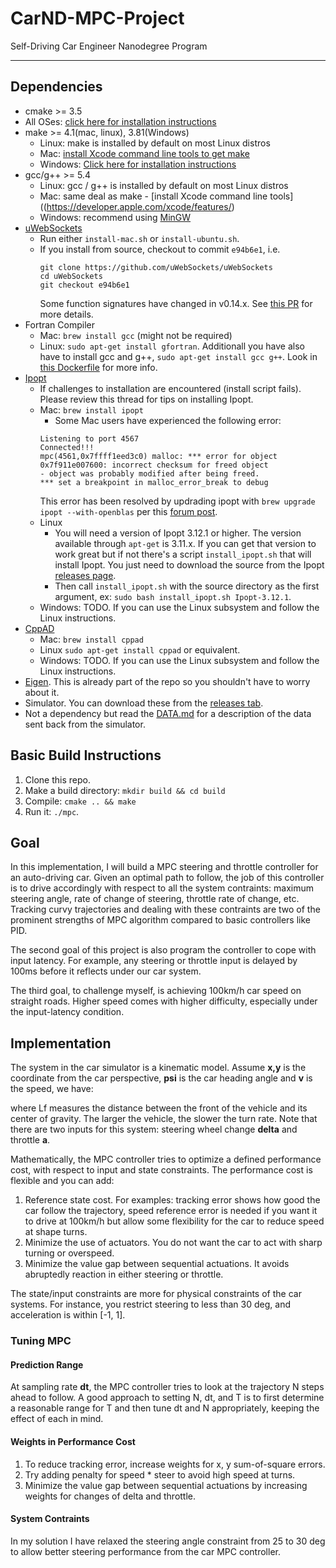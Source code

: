 # CarND-MPC-Project
Self-Driving Car Engineer Nanodegree Program

---

## Dependencies

* cmake >= 3.5
 * All OSes: [click here for installation instructions](https://cmake.org/install/)
* make >= 4.1(mac, linux), 3.81(Windows)
  * Linux: make is installed by default on most Linux distros
  * Mac: [install Xcode command line tools to get make](https://developer.apple.com/xcode/features/)
  * Windows: [Click here for installation instructions](http://gnuwin32.sourceforge.net/packages/make.htm)
* gcc/g++ >= 5.4
  * Linux: gcc / g++ is installed by default on most Linux distros
  * Mac: same deal as make - [install Xcode command line tools]((https://developer.apple.com/xcode/features/)
  * Windows: recommend using [MinGW](http://www.mingw.org/)
* [uWebSockets](https://github.com/uWebSockets/uWebSockets)
  * Run either `install-mac.sh` or `install-ubuntu.sh`.
  * If you install from source, checkout to commit `e94b6e1`, i.e.
    ```
    git clone https://github.com/uWebSockets/uWebSockets 
    cd uWebSockets
    git checkout e94b6e1
    ```
    Some function signatures have changed in v0.14.x. See [this PR](https://github.com/udacity/CarND-MPC-Project/pull/3) for more details.
* Fortran Compiler
  * Mac: `brew install gcc` (might not be required)
  * Linux: `sudo apt-get install gfortran`. Additionall you have also have to install gcc and g++, `sudo apt-get install gcc g++`. Look in [this Dockerfile](https://github.com/udacity/CarND-MPC-Quizzes/blob/master/Dockerfile) for more info.
* [Ipopt](https://projects.coin-or.org/Ipopt)
  * If challenges to installation are encountered (install script fails).  Please review this thread for tips on installing Ipopt.
  * Mac: `brew install ipopt`
       +  Some Mac users have experienced the following error:
       ```
       Listening to port 4567
       Connected!!!
       mpc(4561,0x7ffff1eed3c0) malloc: *** error for object 0x7f911e007600: incorrect checksum for freed object
       - object was probably modified after being freed.
       *** set a breakpoint in malloc_error_break to debug
       ```
       This error has been resolved by updrading ipopt with
       ```brew upgrade ipopt --with-openblas```
       per this [forum post](https://discussions.udacity.com/t/incorrect-checksum-for-freed-object/313433/19).
  * Linux
    * You will need a version of Ipopt 3.12.1 or higher. The version available through `apt-get` is 3.11.x. If you can get that version to work great but if not there's a script `install_ipopt.sh` that will install Ipopt. You just need to download the source from the Ipopt [releases page](https://www.coin-or.org/download/source/Ipopt/).
    * Then call `install_ipopt.sh` with the source directory as the first argument, ex: `sudo bash install_ipopt.sh Ipopt-3.12.1`. 
  * Windows: TODO. If you can use the Linux subsystem and follow the Linux instructions.
* [CppAD](https://www.coin-or.org/CppAD/)
  * Mac: `brew install cppad`
  * Linux `sudo apt-get install cppad` or equivalent.
  * Windows: TODO. If you can use the Linux subsystem and follow the Linux instructions.
* [Eigen](http://eigen.tuxfamily.org/index.php?title=Main_Page). This is already part of the repo so you shouldn't have to worry about it.
* Simulator. You can download these from the [releases tab](https://github.com/udacity/self-driving-car-sim/releases).
* Not a dependency but read the [DATA.md](./DATA.md) for a description of the data sent back from the simulator.


## Basic Build Instructions

1. Clone this repo.
2. Make a build directory: `mkdir build && cd build`
3. Compile: `cmake .. && make`
4. Run it: `./mpc`.

## Goal

In this implementation, I will build a MPC steering and throttle controller for an auto-driving car. Given an optimal path to follow, the job of this controller is to drive accordingly with respect to all the system contraints: maximum steering angle, rate of change of steering, throttle rate of change, etc. Tracking curvy trajectories and dealing with these contraints are two of the prominent strengths of MPC algorithm compared to basic controllers like PID.

The second goal of this project is also program the controller to cope with input latency. For example, any steering or throttle input is delayed by 100ms before it reflects under our car system.

The third goal, to challenge myself, is achieving 100km/h car speed on straight roads. Higher speed comes with higher difficulty, especially under the input-latency condition.

## Implementation

The system in the car simulator is a kinematic model. Assume **x,y** is the coordinate from the car perspective, **psi** is the car heading angle and **v** is the speed, we have:

where Lf measures the distance between the front of the vehicle and its center of gravity. The larger the vehicle, the slower the turn rate. Note that there are two inputs for this system: steering wheel change **delta** and throttle **a**.

Mathematically, the MPC controller tries to optimize a defined performance cost, with respect to input and state constraints. The performance cost is flexible and you can add:

1. Reference state cost. For examples: tracking error shows how good the car follow the trajectory, speed reference error is needed if you want it to drive at 100km/h but allow some flexibility for the car to reduce speed at shape turns.
2. Minimize the use of actuators. You do not want the car to act with sharp turning or overspeed. 
3. Minimize the value gap between sequential actuations. It avoids abruptedly reaction in either steering or throttle.

The state/input constraints are more for physical constraints of the car systems. For instance, you restrict steering to less than 30 deg, and acceleration is within [-1, 1].

### Tuning MPC

#### Prediction Range

At sampling rate **dt**, the MPC controller tries to look at the trajectory N steps ahead to follow. A good approach to setting N, dt, and T is to first determine a reasonable range for T and then tune dt and N appropriately, keeping the effect of each in mind. 

#### Weights in Performance Cost

1. To reduce tracking error, increase weights for x, y sum-of-square errors.
2. Try adding penalty for speed * steer to avoid high speed at turns.
3. Minimize the value gap between sequential actuations by increasing weights for changes of delta and throttle.

#### System Contraints

In my solution I have relaxed the steering angle constraint from 25 to 30 deg to allow better steering performance from the car MPC controller.
